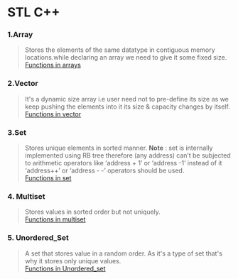 # STL C++

### 1.Array
>Stores the elements of the same datatype in contiguous memory locations.while declaring an array we need to give it some fixed size.<br>
   [Functions in arrays](https://www.studytonight.com/cpp/stl/stl-container-array)
### 2.Vector
> It's a dynamic size array i.e user need not to pre-define its size as we keep pushing the elements into it its size & capacity changes by itself.<br>
 [Functions in vector](https://takeuforward.org/c/vector-in-c-stl/)

### 3.Set
> Stores unique elements in sorted manner.
   **Note** : set is internally implemented using RB tree therefore (any address) can’t be subjected to arithmetic operators like ‘address + 1’
   or ‘address -1’ instead of it ‘address++’ or ‘address - -’ operators should be used.<br>
   [Functions in set](https://takeuforward.org/c/set-in-c-stl/)
 
### 4. Multiset 
 > Stores values in sorted order but not uniquely.<br>
 [Functions in multiset](https://takeuforward.org/c/c-stl/multiset-in-c-stl/)
 
### 5. Unordered_Set
 > A set that stores value in a random order. As it's a type of set that's why it stores only unique values.<br>
 > [Functions in Unordered_set](https://takeuforward.org/c/unordered-set-in-c-stl/) 
 
 


